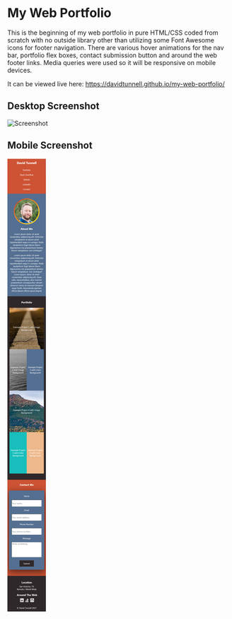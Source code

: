 # My Web Portfolio

This is the beginning of my web portfolio in pure HTML/CSS coded from scratch with no outside library other than utilizing some Font Awesome icons for footer navigation. There are various hover animations for the nav bar, portfolio flex boxes, contact submission button and around the web footer links. Media queries were used so it will be responsive on mobile devices.

It can be viewed live here: https://davidtunnell.github.io/my-web-portfolio/

## Desktop Screenshot

![Screenshot](./public/assets/images/web-portfolio-full-screenshot.png)

## Mobile Screenshot

![Screenshot](./public/assets/images/web-portfolio-full-screenshot-mobile.png)

